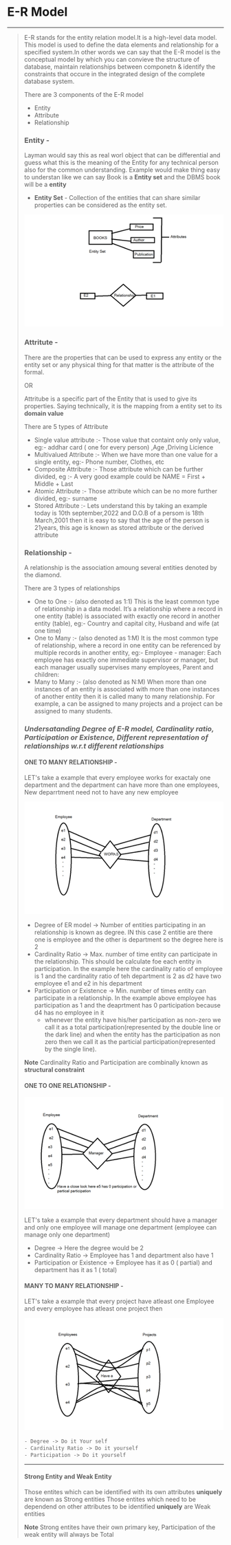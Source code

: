 #  E-R Model 
---
> E-R stands for the entity relation model.It is a high-level data model. This model is used to define the data elements and relationship for a specified system.In other words we can say that the E-R model is the conceptual model by which you can convieve the structure of database, maintain relationships between componetn & identify the constraints that occure in the integrated design of the complete database system.
>
> There are 3 components of the E-R model
>   - Entity
>   - Attribute
>  - Relationship
 >  
> ### Entity - 
>Layman would say this as real worl object that can be differential and guess what this is the meaning of the Entity for any technical person also for the common understanding.
>    Example would make thing easy to understan like we can say Book is a **Entity set** and the DBMS book will be a **entity**
>    - **Entity Set** - Collection of the entities that can share similar properties can be considered as the entity set.
>
>  ![Image of the entity and attribute](https://github.com/RAGHAVSHARMA01/E-R-model/blob/main/1.png)   
>
> ### Attritute - 
> There are the properties that can be used to express any entity or the entity set or any physical thing for that matter is the attribute of the formal.
>
> OR 
>
> Attritube is a specific part of the Entity that is used to give its properties. Saying technically, it is the mapping from a entity set to its **domain value**
> 
> There are 5 types of Attribute
> - Single value attribute :- Those value that containt only only value, eg:- addhar card ( one for every person) ,Age ,Driving Licience
> - Multivalued Attribute :- When we have more than one value for a single entity, eg:- Phone number, Clothes, etc
> - Composite Attribute :- Those attribute which can be further divided, eg :- A very good example could be NAME = First + Middle + Last
> - Atomic Attribute :- Those attribute which can be no more further divided, eg:- surname
> - Stored Attribute :- Lets understand this by taking an example today is 10th september,2022 and D.O.B of a persom is 18th March,2001 then it is easy to say that the age of the person is 21years, this age is known as stored attribute or the derived attribute
> ### Relationship - 
> A relationship is the association amoung several entities denoted by the diamond.
> 
> There are 3 types of relationships
>   - One to One :- (also denoted as 1:1) This is the least common type of relationship in a data model. It’s a relationship where a record in one entity (table) is associated with exactly one record in another entity (table), eg:- Country and capital city, Husband and wife (at one time)
>   - One to Many :- (also denoted as 1:M) It is the most common type of relationship, where a record in one entity can be referenced by multiple records in another entity, eg:- Employee - manager: Each employee has exactly one immediate supervisor or manager, but each manager usually supervises many employees, Parent and children:
> - Many to Many :- (also denoted as N:M) When more than one instances of an entity is associated with more than one instances of another entity then it is called many to many relationship. For example, a can be assigned to many projects and a project can be assigned to many students.
>
>### *Undersatanding Degree of E-R model, Cardinality ratio, Participation or Existence, Different representation of relationships w.r.t different relationships*
>
> #### ONE TO MANY RELATIONSHIP - 
> LET's take a example that every employee works for exactaly one department and the department can have more than one employees,  New deparrtment need not to have any new employee
>
> ![Image of a one to many relationship](https://github.com/RAGHAVSHARMA01/E-R-model/blob/main/o%20to%20m.png)
>
>   - Degree of ER model -> Number of entities participating in an relationship is known as degree. IN this case 2 entitie are there one is employee and the other is department so the degree here is 2
>   - Cardinality Ratio -> Max. number of time entity can participate in the relationship. This should be calculate foe each entity in participation. In the example here the cardinality ratio of employee is 1 and the cardinality ratio of teh department is 2 as d2 have two employee e1 and e2 in his department
> - Participation or Existence -> Min. number of times entity can participate in a relationship. In the example above employee has participation as 1 and the deaprtment has 0 participation because d4 has no employee in it
>    * whenever the entity have his/her participation as non-zero we call it as a total participation(represented by the double line or the dark line)  and when the entity has the participation as non zero then we call it as the particial participation(represented by the single line).
> 
> **Note**
>  Cardinality Ratio and Participation are combinally known as **structural constraint**
>
> #### ONE TO ONE RELATIONSHIP - 
>
> ![image of one to one relationship](https://github.com/RAGHAVSHARMA01/E-R-model/blob/main/o%20to%20o.png)
>
>
> LET's take a example that every department should have a manager and only one employee will manage one department (employee can manage only one department)
> - Degree -> Here the degree would be 2
> - Cardinality Ratio -> Employee has 1 and department also have 1
> - Participation or Existence -> Employee has it as 0 ( partial) and department has it as 1 ( total)
> #### MANY TO MANY RELATIONSHIP -
>
> LET's take a example that every project have atleast one Employee and every employee has atleast one project then
>
>  ![image of one to one relationship](https://github.com/RAGHAVSHARMA01/E-R-model/blob/main/m%20to%20m.png)
>  ```
> - Degree -> Do it Your self 
> - Cardinality Ratio -> Do it yourself
> - Participation -> Do it yourself
> ```
>
> ---
> #### Strong Entity and Weak Entity
>  Those entites which can be identified with its own attributes **uniquely** are known as Strong entities 
>  Those entites which need to be dependend on other attributes to be identified **uniquely** are Weak entities
>
> **Note**
>   Strong entites have their own primary key, Participation of the weak entity will always be Total 















